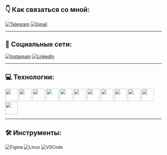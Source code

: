 ## 👇 Как связаться со мной:

[![Telegram](https://img.shields.io/badge/-Telegram-blue)](https://t.me/vazorian)
[![Gmail](https://img.shields.io/badge/-Gmail-red)](mailto:vazoriandev@gmail.com)

---

## 🤝 Социальные сети:

[![Instagram](https://img.shields.io/badge/-Instagram-blue)](https://www.instagram.com/vazorian)
[![LinkedIn](https://img.shields.io/badge/-LinkedIn-blue)](https://linkedin.com/in/vazorian)

---

## 💻 Технологии:

<img src="https://upload.wikimedia.org/wikipedia/commons/6/6a/JavaScript-logo.png" width="40" height="40">
<img src="https://upload.wikimedia.org/wikipedia/commons/4/4f/TypeScript_logo_2020.svg" width="40" height="40">
<img src="https://upload.wikimedia.org/wikipedia/commons/a/a7/React-icon.svg" width="40" height="40">
<img src="https://upload.wikimedia.org/wikipedia/commons/6/6b/Redux.svg" width="40" height="40">
<img src="https://upload.wikimedia.org/wikipedia/commons/4/43/MobX_logo.svg" width="40" height="40">
<img src="https://upload.wikimedia.org/wikipedia/commons/5/5c/HTML5_logo_and_wordmark.svg" width="40" height="40">
<img src="https://upload.wikimedia.org/wikipedia/commons/6/62/CSS3_logo.svg" width="40" height="40">
<img src="https://upload.wikimedia.org/wikipedia/commons/2/29/Postgresql_elephant.svg" width="40" height="40">
<img src="https://upload.wikimedia.org/wikipedia/commons/4/4e/Docker_%28container_engine%29_logo.svg" width="40" height="40">
<img src="https://upload.wikimedia.org/wikipedia/commons/6/63/Git_logo_2010.svg" width="40" height="40">
<img src="https://upload.wikimedia.org/wikipedia/commons/4/4e/Bootstrap_logo_2020.svg" width="40" height="40">
<img src="https://upload.wikimedia.org/wikipedia/commons/6/60/Sass_Logo.svg" width="40" height="40">

---

## 🛠 Инструменты:

![Figma](https://img.shields.io/badge/-Figma-red)
![Linux](https://img.shields.io/badge/-Linux-yellow)
![VSCode](https://img.shields.io/badge/-VSCode-blue)
